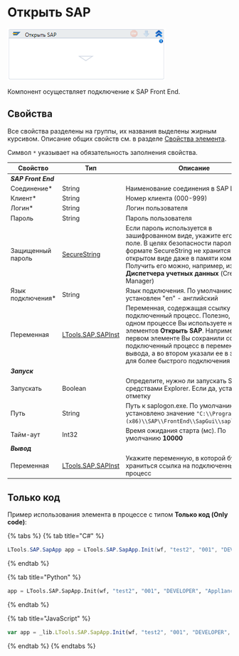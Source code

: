 # Открыть SAP

![](<../../../.gitbook/assets/image (361).png>)

Компонент осуществляет подключение к SAP Front End.

## Свойства
Все свойства разделены на группы, их названия выделены жирным курсивом. Описание общих свойств см. в разделе [Свойства элемента](https://docs.primo-rpa.ru/primo-rpa/primo-studio/process/elements#svoistva-elementa).

Символ `*` указывает на обязательность заполнения свойства.

| Свойство           | Тип                | Описание                                                 |
| ------------------ | ------------------ | -------------------------------------------------------- |
| ***SAP Front End*** | | | 
| Соединение\*       | String             | Наименование соединения в SAP Logon                      |
| Клиент\*           | String             | Номер клиента (000-999)                                  |
| Логин\*            | String             | Логин пользователя                                       |
| Пароль             | String             | Пароль пользователя                                      |
| Защищенный пароль |[SecureString](https://learn.microsoft.com/ru-ru/dotnet/api/system.security.securestring?view=netcore-2.0) | Если пароль используется в зашифрованном виде, укажите его в этом поле. В целях безопасности пароль в формате SecureString не хранится в открытом виде даже в памяти компьютера. Получить его можно, например, из **Диспетчера учетных данных** (Credential Manager) |
| Язык подключения\* | String             | Язык подключения. По умолчанию установлен "en" - английский |
| Переменная         | [LTools.SAP.SAPInst](https://docs.primo-rpa.ru/primo-rpa/g_elements/el_basic/els_sap/datatypes/sapinst) | Переменная, содержащая ссылку на подключенный процесс. Полезно, если в одном процессе Вы используете несколько элементов **Открыть SAP**. Например, в первом элементе Вы сохранили ссылку на подключенный процесс в переменной вывода, а во втором указали ее в этом поле для более быстрого подключения |
| ***Запуск*** |  |  |
| Запускать          | Boolean            | Определите, нужно ли запускать SAP средствами Explorer. Если да, установите отметку |
| Путь               | String             | Путь к saplogon.exe. По умолчанию установлено значение `"C:\\Program Files (x86)\\SAP\\FrontEnd\\SapGui\\saplogon.exe"` |
| Тайм-аут           | Int32              | Время ожидания старта (мс). По умолчанию **10000**       |
| ***Вывод***  |  |  |
| Переменная         | [LTools.SAP.SAPInst](https://docs.primo-rpa.ru/primo-rpa/g_elements/el_basic/els_sap/datatypes/sapinst) | Укажите переменную, в которой будет храниться ссылка на подключенный процесс |

## Только код
Пример использования элемента в процессе с типом **Только код (Only code)**:

{% tabs %}
{% tab title="C#" %}
```csharp
LTools.SAP.SapApp app = LTools.SAP.SapApp.Init(wf, "test2", "001", "DEVELOPER", "Appl1ance", "en");
```
{% endtab %}

{% tab title="Python" %}
```python
app = LTools.SAP.SapApp.Init(wf, "test2", "001", "DEVELOPER", "Appl1ance", "en")
```
{% endtab %}

{% tab title="JavaScript" %}
```javascript
var app = _lib.LTools.SAP.SapApp.Init(wf, "test2", "001", "DEVELOPER", "Appl1ance", "en");
```
{% endtab %}
{% endtabs %}
